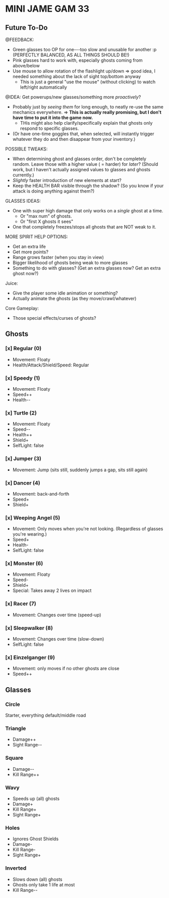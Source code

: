 # MINI JAME GAM 33

## Future To-Do

@FEEDBACK:
* Green glasses too OP for one---too slow and unusable for another :p (PERFECTLY BALANCED, AS ALL THINGS SHOULD BE!)
* Pink glasses hard to work with, especially ghosts coming from above/below
* Use mouse to allow rotation of the flashlight up/down => good idea, I needed something about the lack of sight top/bottom anyway
  * This is just a general "use the mouse" (without clicking) to watch left/right automatically

@IDEA: Get powerups/new glasses/something more _proactively_?
* Probably just by _seeing them_ for long enough, to neatly re-use the same mechanics everywhere. => **This is actually really promising, but I don't have time to put it into the game now.**
  * THis might also help clarify/specifically explain that ghosts only respond to specific glasses.
* (Or have one-time goggles that, when selected, will instantly trigger whatever they do and then disappear from your inventory.)

POSSIBLE TWEAKS:
* When determining ghost and glasses order, don't be completely random. Leave those with a higher value ( = harder) for _later_? (Should work, but I haven't actually assigned values to glasses and ghosts currently.)
* _Slightly_ faster introduction of new elements at start?
* Keep the HEALTH BAR visible through the shadow? (So you know if your attack is doing anything against them?)

GLASSES IDEAS:
* One with super high damage that only works on a _single_ ghost at a time.
  * Or "max num" of ghosts.
  * Or "first X ghosts it sees"
* One that completely freezes/stops all ghosts that are NOT weak to it.

MORE SPIRIT HELP OPTIONS:
* Get an extra life
* Get more points?
* Range grows faster (when you stay in view)
* Bigger likelihood of ghosts being weak to more glasses
* Something to do with glasses? (Get an extra glasses now? Get an extra ghost now?)

Juice:
* Give the player some idle animation or something?
* Actually animate the ghosts (as they move/crawl/whatever)

Core Gameplay:
* Those special effects/curses of ghosts?



## Ghosts

### [x] Regular (0)

* Movement: Floaty
* Health/Attack/Shield/Speed: Regular

### [x] Speedy (1)

* Movement: Floaty
* Speed++
* Health--

### [x] Turtle (2)

* Movement: Floaty
* Speed--
* Health++
* Shield+
* SelfLight: false

### [x] Jumper (3)

* Movement: Jump (sits still, suddenly jumps a gap, sits still again)

### [x] Dancer (4)

* Movement: back-and-forth
* Speed+
* Shield+

### [x] Weeping Angel (5)

* Movement: Only moves when you're not looking. (Regardless of glasses you're wearing.)
* Speed+
* Health-
* SelfLight: false

### [x] Monster (6)

* Movement: Floaty
* Speed-
* Shield+
* Special: Takes away 2 lives on impact

### [x] Racer (7)

* Movement: Changes over time (speed-up)

### [x] Sleepwalker (8)

* Movement: Changes over time (slow-down)
* SelfLight: false

### [x] Einzelganger (9)

* Movement: only moves if no other ghosts are close
* Speed++



## Glasses

### Circle

Starter, everything default/middle road

### Triangle

* Damage++
* Sight Range--

### Square

* Damage--
* Kill Range++

### Wavy

* Speeds up (all) ghosts
* Damage+
* Kill Range+
* Sight Range+

### Holes

* Ignores Ghost Shields
* Damage-
* Kill Range-
* Sight Range+

### Inverted

* Slows down (all) ghosts
* Ghosts only take 1 life at most
* Kill Range--